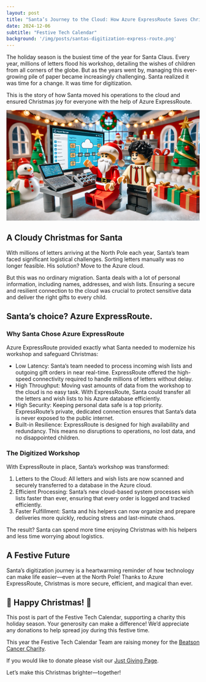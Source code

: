 ```yaml
---
layout: post
title: "Santa’s Journey to the Cloud: How Azure ExpressRoute Saves Christmas"
date: 2024-12-06
subtitle: "Festive Tech Calendar"
background: '/img/posts/santas-digitization-express-route.png'
---
```


The holiday season is the busiest time of the year for Santa Claus. Every year, millions of letters flood his workshop, detailing the wishes of children from all corners of the globe. But as the years went by, managing this ever-growing pile of paper became increasingly challenging. Santa realized it was time for a change. It was time for digitization.

This is the story of how Santa moved his operations to the cloud and ensured Christmas joy for everyone with the help of Azure ExpressRoute.

<img src="/img/posts/santas-digitization-express-route.png" class="img-fluid" alt="Lego-style image of me assisting Santa with his digitization using Azure services and ExpressRoute in a festive and tech-savvy setting" />

## A Cloudy Christmas for Santa

With millions of letters arriving at the North Pole each year, Santa’s team faced significant logistical challenges. Sorting letters manually was no longer feasible. His solution? Move to the Azure cloud.

But this was no ordinary migration. Santa deals with a lot of personal information, including names, addresses, and wish lists. Ensuring a secure and resilient connection to the cloud was crucial to protect sensitive data and deliver the right gifts to every child.

## Santa’s choice? Azure ExpressRoute.

### Why Santa Chose Azure ExpressRoute

Azure ExpressRoute provided exactly what Santa needed to modernize his workshop and safeguard Christmas:

- Low Latency: Santa’s team needed to process incoming wish lists and outgoing gift orders in near real-time. ExpressRoute offered the high-speed connectivity required to handle millions of letters without delay.
- High Throughput: Moving vast amounts of data from the workshop to the cloud is no easy task. With ExpressRoute, Santa could transfer all the letters and wish lists to his Azure database efficiently.
- High Security: Keeping personal data safe is a top priority. ExpressRoute’s private, dedicated connection ensures that Santa’s data is never exposed to the public internet.
- Built-in Resilience: ExpressRoute is designed for high availability and redundancy. This means no disruptions to operations, no lost data, and no disappointed children.

### The Digitized Workshop

With ExpressRoute in place, Santa’s workshop was transformed:

 1. Letters to the Cloud: All letters and wish lists are now scanned and securely transferred to a database in the Azure cloud.
 2. Efficient Processing: Santa’s new cloud-based system processes wish lists faster than ever, ensuring that every order is logged and tracked efficiently.
 3. Faster Fulfillment: Santa and his helpers can now organize and prepare deliveries more quickly, reducing stress and last-minute chaos.

The result? Santa can spend more time enjoying Christmas with his helpers and less time worrying about logistics.

## A Festive Future

Santa’s digitization journey is a heartwarming reminder of how technology can make life easier—even at the North Pole! Thanks to Azure ExpressRoute, Christmas is more secure, efficient, and magical than ever.

## 🎄 Happy Christmas! 🎄

This post is part of the Festive Tech Calendar, supporting a charity this holiday season. Your generosity can make a difference! We’d appreciate any donations to help spread joy during this festive time.

This year the Festive Tech Calendar Team are raising money for the [Beatson Cancer Charity](https://www.beatsoncancercharity.org/).

If you would like to donate please visit our [Just Giving Page](https://www.justgiving.com/page/festive-tech-calendar-2024).

Let’s make this Christmas brighter—together!